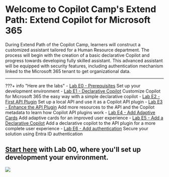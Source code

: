 
# Welcome to Copilot Camp's Extend Path: Extend Copilot for Microsoft 365

During Extend Path of the Copilot Camp, learners will construct a customized assistant tailored for a Human Resource department. The process will begin with the creation of a basic declarative Copilot and progress towards developing fully skilled assistant. This advanced assistant will be equipped with security features, including authentication mechanism linked to the Microsoft 365 tenant to get organizational data.

<hr />

???+ info "Here are the labs"
    - [Lab E0 - Prerequisites](/copilot-camp/pages/extend-m365-copilot/00-prerequisites) Set up your development environment
    - [Lab E1 - Declarative Copilot](/copilot-camp/pages/extend-m365-copilot/01-declarative-copilot) Customize Copilot for Microsoft 365 the easy way with a simple declarative copilot
    - [Lab E2 - First API Plugin](/copilot-camp/pages/extend-m365-copilot/02-api-plugin) Set up a local API and use it as a Copilot API plugin
    - [Lab E3 - Enhance the API Plugin](/copilot-camp/pages/extend-m365-copilot/03-enhance-api-plugin) Add more resources to the API and the Copilot metadata to learn how Copilot API plugins work
    - [Lab E4 - Add Adaptive Cards](/copilot-camp/pages/extend-m365-copilot/04-add-adaptive-card) Add adaptive cards for an improved user experience
    - [Lab E5 - Add a Declarative Copilot](/copilot-camp/pages/extend-m365-copilot/05-add-declarative-copilot) Add a declarative copilot to the API plugin for a more complete user experience
    - [Lab E6 - Add authentication](/copilot-camp/pages/extend-m365-copilot/06-add-authentication) Secure your solution using Entra ID authentication
  
## <a href="./00-prerequisites">Start here</a> with Lab 00, where you'll set up development your environment.

<img src="https://m365-visitor-stats.azurewebsites.net/copilot-camp/extend-m365-copilot/index" />